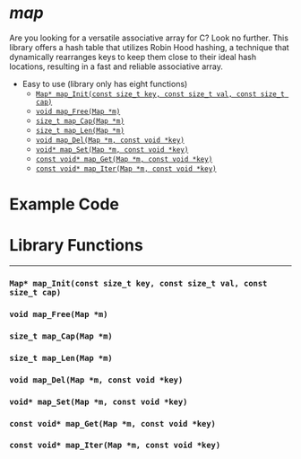 # ***map***
Are you looking for a versatile associative array for C? Look no further. This library offers a hash table that utilizes Robin Hood hashing, a technique that dynamically rearranges keys to keep them close to their ideal hash locations, resulting in a fast and reliable associative array.
- Easy to use (library only has eight functions)
  + [```Map* map_Init(const size_t key, const size_t val, const size_t cap)```](#map-map_initconst-size_t-key-const-size_t-val-const-size_t-cap)
  + [```void map_Free(Map *m)```](#void-map_freemap-m)
  + [```size_t map_Cap(Map *m)```](#size_t-map_capmap-m)
  + [```size_t map_Len(Map *m)```](#size_t-map_lenmap-m)
  + [```void map_Del(Map *m, const void *key)```](#void-map_delmap-m-const-void-key)
  + [```void* map_Set(Map *m, const void *key)```](#void-map_setmap-m-const-void-key)
  + [```const void* map_Get(Map *m, const void *key)```](#const-void-map_getmap-m-const-void-key)
  + [```const void* map_Iter(Map *m, const void *key)```](#const-void-map_itermap-m-const-void-key)
# Example Code
# Library Functions
---
### ```Map* map_Init(const size_t key, const size_t val, const size_t cap)```
### ```void map_Free(Map *m)```
### ```size_t map_Cap(Map *m)```
### ```size_t map_Len(Map *m)```
### ```void map_Del(Map *m, const void *key)```
### ```void* map_Set(Map *m, const void *key)```
### ```const void* map_Get(Map *m, const void *key)```
### ```const void* map_Iter(Map *m, const void *key)```
